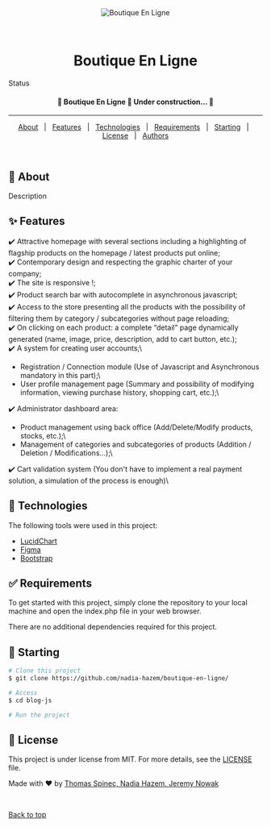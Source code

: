 <div align="center" id="top"> 
  <img src="./.github/app.gif" alt="Boutique En Ligne" />

  &#xa0;

  <!-- <a href="https://boutiqueenligne.netlify.app">Demo</a> -->
</div>

<h1 align="center">Boutique En Ligne</h1>

Status

<h4 align="center"> 
	🚧  Boutique En Ligne 🚀 Under construction...  🚧
</h4> 

<hr>

<p align="center">
  <a href="#dart-about">About</a> &#xa0; | &#xa0; 
  <a href="#sparkles-features">Features</a> &#xa0; | &#xa0;
  <a href="#rocket-technologies">Technologies</a> &#xa0; | &#xa0;
  <a href="#white_check_mark-requirements">Requirements</a> &#xa0; | &#xa0;
  <a href="#checkered_flag-starting">Starting</a> &#xa0; | &#xa0;
  <a href="#memo-license">License</a> &#xa0; | &#xa0;
  <a href="https://github.com/thomas-spinec" target="_blank">Authors</a>
</p>

<br>

## :dart: About ##

Description

## :sparkles: Features ##

:heavy_check_mark: Attractive homepage with several sections including a highlighting of flagship products on the homepage / latest products put online;\
:heavy_check_mark: Contemporary design and respecting the graphic charter of your company;\
:heavy_check_mark: The site is responsive !;\
:heavy_check_mark: Product search bar with autocomplete in asynchronous javascript;\
:heavy_check_mark: Access to the store presenting all the products with the possibility of filtering them by category / subcategories without page reloading;\
:heavy_check_mark: On clicking on each product: a complete “detail” page dynamically generated (name, image, price, description, add to cart button, etc.);\
:heavy_check_mark: A system for creating user accounts;\
  - Registration / Connection module (Use of Javascript and Asynchronous mandatory in this part);\
  - User profile management page (Summary and possibility of modifying information, viewing purchase history, shopping cart, etc.);\

:heavy_check_mark: Administrator dashboard area:
  - Product management using back office (Add/Delete/Modify products, stocks, etc.);\
  - Management of categories and subcategories of products (Addition / Deletion / Modifications...);\

:heavy_check_mark: Cart validation system (You don't have to implement a real payment solution, a simulation of the process is enough)\

## :rocket: Technologies ##

The following tools were used in this project:

- [LucidChart](https://www.lucidchart.com/)
- [Figma](https://www.figma.com/fr/)
- [Bootstrap](https://getbootstrap.com/)

## :white_check_mark: Requirements ##

To get started with this project, simply clone the repository to your local machine and open the index.php file in your web browser.

There are no additional dependencies required for this project.

## :checkered_flag: Starting ##

```bash
# Clone this project
$ git clone https://github.com/nadia-hazem/boutique-en-ligne/

# Access
$ cd blog-js

# Run the project

```

## :memo: License ##

This project is under license from MIT. For more details, see the [LICENSE](LICENSE.md) file.


Made with :heart: by <a href="https://github.com/thomas-spinec" target="_blank">Thomas Spinec, </a>
<a href="https://github.com/nadia-hazem" target="_blank">Nadia Hazem, </a> 
<a href="https://github.com/jeremy-nowak" target="_blank">Jeremy Nowak</a>

&#xa0;

<a href="#top">Back to top</a>
